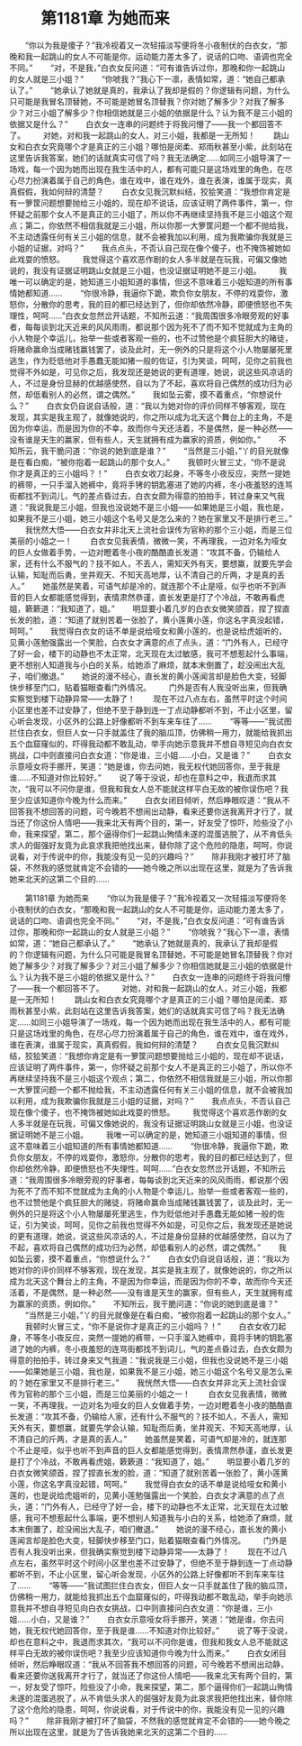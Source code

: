 # 　　第1181章 为她而来
　　“你以为我是傻子？”我冷视着又一次轻描淡写便将冬小夜制伏的白衣女，“那晚和我一起跳山的女人不可能是你，运动能力差太多了，说话的口吻、语调也完全不同。”
　　“对，不是我，”白衣女反问道：“可有谁告诉过你，那晚和你一起跳山的女人就是三小姐？”
　　“你唬我？”我心下一凛，表情如常，道：“她自己都承认了。”
　　“她承认了她就是真的，我承认了我却是假的？你逻辑有问题，为什么只可能是我冒名顶替她，不可能是她冒名顶替我？你对她了解多少？对我了解多少？对三小姐了解多少？你相信她就是三小姐的依据是什么？认为我不是三小姐的依据又是什么？”
　　白衣女一连串的问题终于将我问懵了——我一个都回答不了。
　　对她，对和我一起跳山的女人，对三小姐，我都是一无所知！
　　跳山女和白衣女究竟哪个才是真正的三小姐？哪怕是闵柔、郑雨秋甚至小紫，此刻站在这里告诉我答案，她们的话就真实可信了吗？我无法确定……如同三小姐导演了一场戏，每一个因为她而出现在我生活中的人，都有可能只是这场戏里的角色，在尽心尽力扮演着属于自己的角色，谁在戏中，谁在戏外，谁在表演，谁属于现实，真真假假，我如何辩的清楚？
　　白衣女见我沉默纠结，狡狯笑道：“我想你肯定是有一箩筐问题想要抛给三小姐的，现在却不说话，应该证明了两件事件，第一，你怀疑之前那个女人不是真正的三小姐了，所以你不再继续坚持我不是三小姐这个观点；第二，你依然不相信我就是三小姐，所以你那一大箩筐问题一个都不抛给我，不主动透露任何有关三小姐的信息，就不会被我加以利用，成为我欺骗你我就是三小姐的证据，对吗？”
　　我点点头，不否认自己现在像个傻子，也不掩饰被她如此戏耍的愤怒。
　　我觉得这个喜欢恶作剧的女人多半就是在玩我，可偏又像她说的，我没有证据证明跳山女就是三小姐，也没证据证明她不是三小姐。
　　我唯一可以确定的是，她知道三小姐知道的事情，但这不意味着三小姐知道的所有事情她都知道……
　　“你很冷静，我逼你下跪，欺负你女朋友，不停的戏耍你，激怒你，分散你的思考，我的目的都已经达到了，但你却依然冷静，即便愤怒也不失理性，呵呵……”白衣女忽然岔开话题，不知所云道：“我周围很多冷眼旁观的好事者，每每谈到北天近来的风风雨雨，都说那个因为死不了而不知不觉就成为主角的小人物是个幸运儿，抬举一些或者客观一些的，也不过赞他是个疯狂胆大的赌徒，将赌命赢命当成赌钱赢钱罢了，谈及此时，无一例外的只是将这个小人物屡屡死里逃生，作为贬低他对手愚蠢无能如猪一般的佐证，引为笑谈，呵呵，见你之前我也觉得不外如是，可见你之后，我发现还是她说的更有道理，她说，说这些风凉话的人，不过是身份显赫的优越感使然，自以为了不起，喜欢将自己偶然的成功归为必然，却低看别人的必然，谓之偶然。”
　　我如坠云雾，摸不着重点，“你想说什么？”
　　白衣女仍自说自话般，道：“我以为她对你的评价同样不够客观，现在发现，其实是我主观了，就像她说的，你之所以成为北天这个舞台上的主角，不是因为你幸运，而是因为你的不幸，故而你今天还活着，不是偶然，是一种必然——没有谁是天生的赢家，但有些人，天生就拥有成为赢家的资质，例如你。”
　　不知所云，我干脆问道：“你说的她到底是谁？”
　　“当然是三小姐，”丫的目光就像是在看白痴，“被你抱着一起跳山的那个女人。”
　　我顿时火冒三丈，“你不是说你才是真正的三小姐吗？！”
　　白衣女收刀起身，不等冬小夜反应，突然一提她的裤带，一只手溜入她裤中，竟将手铐的钥匙塞进了她的内裤，冬小夜羞怒的连骂街都找不到词儿，气的差点昏过去，白衣女颇为得意的拍拍手，转过身来又气我道：“我说我是三小姐，但我也没说她不是三小姐——如果她是三小姐，我也是，如果我不是三小姐，她三小姐这个名号又是怎么来的？她在家里又不是排行老三。”
　　我恍然大悟——白衣女并非北天上流社会误传为官称的那个三小姐，而是三位美丽的小姐之一！
　　白衣女见我表情，微微一笑，不再理我，一边对名为哑女的巨人女做着手势，一边对瞪着冬小夜的酷酷直长发道：“攻其不备，仍输给人家，还有什么不服气的？技不如人，不丢人，需知天外有天，要想赢，就要先学会认输，知耻而后勇，坐井观天、不知天高地厚，认不清自己的斤两，才是真的丢人。”
　　她虽然是笑着，可语气却是冷的，就连那个不止是哑，似乎也听不到声音的巨人女都能感觉得到，表情肃然恭谨，直长发更是打了个冷战，不敢再看虎姐，簌簌道：“我知道了，姐。”
　　明显要小着几岁的白衣女微笑颌首，捏了捏直长发的脸，道：“知道了就别苦着一张脸了，黄小莲黄小莲，你这名字真没起错，呵呵。”
　　我觉得白衣女的话不单是说给哑女和黄小莲的，也是说给虎姐听的，见黄小莲勉强露出一个笑脸，白衣女才满意的点了点头，道：“门外有人，已经守了好一会，楼下的动静也不太正常，北天现在太过敏感，我可不想惹起什么事端，更不想别人知道我与小白的关系，给她添了麻烦，就本末倒置了，趁没闹出大乱子，咱们撤退。”
　　她说的漫不经心，直长发的黄小莲闻言却是脸色大变，轻脚快步移至门口，贴着猫眼查看门外情况。
　　门外是否有人我没听出来，但我确实察觉到楼下动静异常——太静了！
　　现在不过八点左右，虽然平时这个时间小区里也差不过安静了，但绝不至于静到连一丁点动静都听不到，不止小区里，留心听会发现，小区外的公路上好像都听不到车来车往了……
　　“等等——”我试图拦住白衣女，但巨人女一只手就盖住了我的脑瓜顶，仿佛稍一用力，就能给我抓出五个血窟窿似的，吓得我动都不敢乱动，举手向她示意我并不想自寻短见向白衣女挑战，口中则直接问白衣女道：“你是谁，三小姐……小白，又是谁？”
　　白衣女示意哑女将手挪开，笑道：“她是谁，你去问她，我无权代她回答你，至于我是谁……不知道对你比较好。”
　　说了等于没说，却也在意料之中，我退而求其次，“我可以不问你是谁，但我和我女人总不能就这样平白无故的被你误伤吧？我至少应该知道你今晚为什么而来。”
　　白衣女闭目倾听，然后睁眼叹道：“我从不回答我不想回答的问题，可今晚若不想闹出动静，看来还要你送我离开才行了，就当还了你这份人情吧——我来北天有两个目的，第一，好友受了惊吓，险些没了小命，我来探望，第二，那个逼得你们一起跳山殉情未遂的混蛋逃脱了，从不肯低头求人的倔强好友竟为此哀求我把他找出来，替你除了这个危险的隐患，呵呵，你说说看，对于传说中的你，我能没有见一见的兴趣吗？”
　　除非我刚才被打坏了脑袋，不然我的感觉就肯定不会错的——她今晚之所以出现在这里，就是为了告诉我她来北天的这第二个目的……

　　第1181章 为她而来
　　“你以为我是傻子？”我冷视着又一次轻描淡写便将冬小夜制伏的白衣女，“那晚和我一起跳山的女人不可能是你，运动能力差太多了，说话的口吻、语调也完全不同。”
　　“对，不是我，”白衣女反问道：“可有谁告诉过你，那晚和你一起跳山的女人就是三小姐？”
　　“你唬我？”我心下一凛，表情如常，道：“她自己都承认了。”
　　“她承认了她就是真的，我承认了我却是假的？你逻辑有问题，为什么只可能是我冒名顶替她，不可能是她冒名顶替我？你对她了解多少？对我了解多少？对三小姐了解多少？你相信她就是三小姐的依据是什么？认为我不是三小姐的依据又是什么？”
　　白衣女一连串的问题终于将我问懵了——我一个都回答不了。
　　对她，对和我一起跳山的女人，对三小姐，我都是一无所知！
　　跳山女和白衣女究竟哪个才是真正的三小姐？哪怕是闵柔、郑雨秋甚至小紫，此刻站在这里告诉我答案，她们的话就真实可信了吗？我无法确定……如同三小姐导演了一场戏，每一个因为她而出现在我生活中的人，都有可能只是这场戏里的角色，在尽心尽力扮演着属于自己的角色，谁在戏中，谁在戏外，谁在表演，谁属于现实，真真假假，我如何辩的清楚？
　　白衣女见我沉默纠结，狡狯笑道：“我想你肯定是有一箩筐问题想要抛给三小姐的，现在却不说话，应该证明了两件事件，第一，你怀疑之前那个女人不是真正的三小姐了，所以你不再继续坚持我不是三小姐这个观点；第二，你依然不相信我就是三小姐，所以你那一大箩筐问题一个都不抛给我，不主动透露任何有关三小姐的信息，就不会被我加以利用，成为我欺骗你我就是三小姐的证据，对吗？”
　　我点点头，不否认自己现在像个傻子，也不掩饰被她如此戏耍的愤怒。
　　我觉得这个喜欢恶作剧的女人多半就是在玩我，可偏又像她说的，我没有证据证明跳山女就是三小姐，也没证据证明她不是三小姐。
　　我唯一可以确定的是，她知道三小姐知道的事情，但这不意味着三小姐知道的所有事情她都知道……
　　“你很冷静，我逼你下跪，欺负你女朋友，不停的戏耍你，激怒你，分散你的思考，我的目的都已经达到了，但你却依然冷静，即便愤怒也不失理性，呵呵……”白衣女忽然岔开话题，不知所云道：“我周围很多冷眼旁观的好事者，每每谈到北天近来的风风雨雨，都说那个因为死不了而不知不觉就成为主角的小人物是个幸运儿，抬举一些或者客观一些的，也不过赞他是个疯狂胆大的赌徒，将赌命赢命当成赌钱赢钱罢了，谈及此时，无一例外的只是将这个小人物屡屡死里逃生，作为贬低他对手愚蠢无能如猪一般的佐证，引为笑谈，呵呵，见你之前我也觉得不外如是，可见你之后，我发现还是她说的更有道理，她说，说这些风凉话的人，不过是身份显赫的优越感使然，自以为了不起，喜欢将自己偶然的成功归为必然，却低看别人的必然，谓之偶然。”
　　我如坠云雾，摸不着重点，“你想说什么？”
　　白衣女仍自说自话般，道：“我以为她对你的评价同样不够客观，现在发现，其实是我主观了，就像她说的，你之所以成为北天这个舞台上的主角，不是因为你幸运，而是因为你的不幸，故而你今天还活着，不是偶然，是一种必然——没有谁是天生的赢家，但有些人，天生就拥有成为赢家的资质，例如你。”
　　不知所云，我干脆问道：“你说的她到底是谁？”
　　“当然是三小姐，”丫的目光就像是在看白痴，“被你抱着一起跳山的那个女人。”
　　我顿时火冒三丈，“你不是说你才是真正的三小姐吗？！”
　　白衣女收刀起身，不等冬小夜反应，突然一提她的裤带，一只手溜入她裤中，竟将手铐的钥匙塞进了她的内裤，冬小夜羞怒的连骂街都找不到词儿，气的差点昏过去，白衣女颇为得意的拍拍手，转过身来又气我道：“我说我是三小姐，但我也没说她不是三小姐——如果她是三小姐，我也是，如果我不是三小姐，她三小姐这个名号又是怎么来的？她在家里又不是排行老三。”
　　我恍然大悟——白衣女并非北天上流社会误传为官称的那个三小姐，而是三位美丽的小姐之一！
　　白衣女见我表情，微微一笑，不再理我，一边对名为哑女的巨人女做着手势，一边对瞪着冬小夜的酷酷直长发道：“攻其不备，仍输给人家，还有什么不服气的？技不如人，不丢人，需知天外有天，要想赢，就要先学会认输，知耻而后勇，坐井观天、不知天高地厚，认不清自己的斤两，才是真的丢人。”
　　她虽然是笑着，可语气却是冷的，就连那个不止是哑，似乎也听不到声音的巨人女都能感觉得到，表情肃然恭谨，直长发更是打了个冷战，不敢再看虎姐，簌簌道：“我知道了，姐。”
　　明显要小着几岁的白衣女微笑颌首，捏了捏直长发的脸，道：“知道了就别苦着一张脸了，黄小莲黄小莲，你这名字真没起错，呵呵。”
　　我觉得白衣女的话不单是说给哑女和黄小莲的，也是说给虎姐听的，见黄小莲勉强露出一个笑脸，白衣女才满意的点了点头，道：“门外有人，已经守了好一会，楼下的动静也不太正常，北天现在太过敏感，我可不想惹起什么事端，更不想别人知道我与小白的关系，给她添了麻烦，就本末倒置了，趁没闹出大乱子，咱们撤退。”
　　她说的漫不经心，直长发的黄小莲闻言却是脸色大变，轻脚快步移至门口，贴着猫眼查看门外情况。
　　门外是否有人我没听出来，但我确实察觉到楼下动静异常——太静了！
　　现在不过八点左右，虽然平时这个时间小区里也差不过安静了，但绝不至于静到连一丁点动静都听不到，不止小区里，留心听会发现，小区外的公路上好像都听不到车来车往了……
　　“等等——”我试图拦住白衣女，但巨人女一只手就盖住了我的脑瓜顶，仿佛稍一用力，就能给我抓出五个血窟窿似的，吓得我动都不敢乱动，举手向她示意我并不想自寻短见向白衣女挑战，口中则直接问白衣女道：“你是谁，三小姐……小白，又是谁？”
　　白衣女示意哑女将手挪开，笑道：“她是谁，你去问她，我无权代她回答你，至于我是谁……不知道对你比较好。”
　　说了等于没说，却也在意料之中，我退而求其次，“我可以不问你是谁，但我和我女人总不能就这样平白无故的被你误伤吧？我至少应该知道你今晚为什么而来。”
　　白衣女闭目倾听，然后睁眼叹道：“我从不回答我不想回答的问题，可今晚若不想闹出动静，看来还要你送我离开才行了，就当还了你这份人情吧——我来北天有两个目的，第一，好友受了惊吓，险些没了小命，我来探望，第二，那个逼得你们一起跳山殉情未遂的混蛋逃脱了，从不肯低头求人的倔强好友竟为此哀求我把他找出来，替你除了这个危险的隐患，呵呵，你说说看，对于传说中的你，我能没有见一见的兴趣吗？”
　　除非我刚才被打坏了脑袋，不然我的感觉就肯定不会错的——她今晚之所以出现在这里，就是为了告诉我她来北天的这第二个目的……
